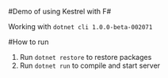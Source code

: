 #Demo of using Kestrel with F#

Working with `dotnet cli 1.0.0-beta-002071`

#How to run

1. Run `dotnet restore` to restore packages
1. Run `dotnet run` to compile and start server